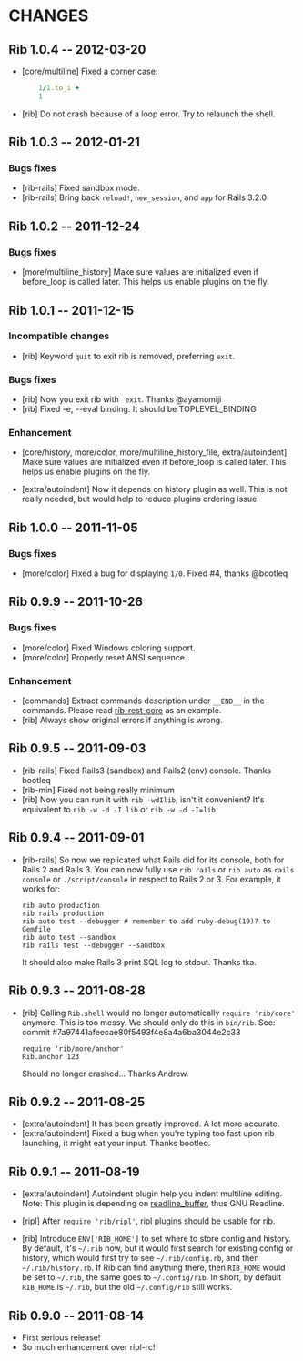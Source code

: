 # CHANGES

## Rib 1.0.4 -- 2012-03-20

* [core/multiline] Fixed a corner case:
  ``` ruby
      1/1.to_i +
      1
  ```

* [rib] Do not crash because of a loop error. Try to relaunch the shell.

## Rib 1.0.3 -- 2012-01-21

### Bugs fixes

* [rib-rails] Fixed sandbox mode.
* [rib-rails] Bring back `reload!`, `new_session`, and `app` for Rails 3.2.0

## Rib 1.0.2 -- 2011-12-24

### Bugs fixes

* [more/multiline_history] Make sure values are initialized even if
  before_loop is called later. This helps us enable plugins on the fly.

## Rib 1.0.1 -- 2011-12-15

### Incompatible changes

* [rib] Keyword `quit` to exit rib is removed, preferring `exit`.

### Bugs fixes

* [rib] Now you exit rib with ` exit`. Thanks @ayamomiji
* [rib] Fixed -e, --eval binding. It should be TOPLEVEL_BINDING

### Enhancement

* [core/history, more/color, more/multiline_history_file, extra/autoindent]
  Make sure values are initialized even if before_loop is called later.
  This helps us enable plugins on the fly.

* [extra/autoindent] Now it depends on history plugin as well. This is not
  really needed, but would help to reduce plugins ordering issue.

## Rib 1.0.0 -- 2011-11-05

### Bugs fixes

* [more/color] Fixed a bug for displaying `1/0`. Fixed #4, thanks @bootleq

## Rib 0.9.9 -- 2011-10-26

### Bugs fixes

* [more/color] Fixed Windows coloring support.
* [more/color] Properly reset ANSI sequence.

### Enhancement

* [commands] Extract commands description under `__END__` in the commands.
  Please read [rib-rest-core][] as an example.
* [rib] Always show original errors if anything is wrong.

[rib-rest-core]: https://github.com/cardinalblue/rest-core/blob/rest-core-0.7.0/bin/rib-rest-core#L21-22

## Rib 0.9.5 -- 2011-09-03

* [rib-rails] Fixed Rails3 (sandbox) and Rails2 (env) console. Thanks bootleq
* [rib-min] Fixed not being really minimum
* [rib] Now you can run it with `rib -wdIlib`, isn't it convenient?
  It's equivalent to `rib -w -d -I lib` or `rib -w -d -I=lib`

## Rib 0.9.4 -- 2011-09-01

* [rib-rails] So now we replicated what Rails did for its console, both for
  Rails 2 and Rails 3. You can now fully use `rib rails` or `rib auto` as
  `rails console` or `./script/console` in respect to Rails 2 or 3. For
  example, it works for:

      rib auto production
      rib rails production
      rib auto test --debugger # remember to add ruby-debug(19)? to Gemfile
      rib auto test --sandbox
      rib rails test --debugger --sandbox

  It should also make Rails 3 print SQL log to stdout. Thanks tka.

## Rib 0.9.3 -- 2011-08-28

* [rib] Calling `Rib.shell` would no longer automatically `require 'rib/core'`
  anymore. This is too messy. We should only do this in `bin/rib`. See:
  commit #7a97441afeecae80f5493f4e8a4a6ba3044e2c33

      require 'rib/more/anchor'
      Rib.anchor 123

  Should no longer crashed... Thanks Andrew.

## Rib 0.9.2 -- 2011-08-25

* [extra/autoindent] It has been greatly improved. A lot more accurate.
* [extra/autoindent] Fixed a bug when you're typing too fast upon rib
                     launching, it might eat your input. Thanks bootleq.

## Rib 0.9.1 -- 2011-08-19

* [extra/autoindent] Autoindent plugin help you indent multiline editing.
  Note: This plugin is depending on [readline_buffer][], thus GNU Readline.

* [ripl] After `require 'rib/ripl'`, ripl plugins should be usable for rib.

* [rib] Introduce `ENV['RIB_HOME']` to set where to store config and history.
  By default, it's `~/.rib` now, but it would first search for existing
  config or history, which would first try to see `~/.rib/config.rb`, and
  then `~/.rib/history.rb`. If Rib can find anything there, then `RIB_HOME`
  would be set to `~/.rib`, the same goes to `~/.config/rib`.
  In short, by default `RIB_HOME` is `~/.rib`, but the old `~/.config/rib`
  still works.

[readline_buffer]: https://github.com/godfat/readline_buffer

## Rib 0.9.0 -- 2011-08-14

* First serious release!
* So much enhancement over ripl-rc!
